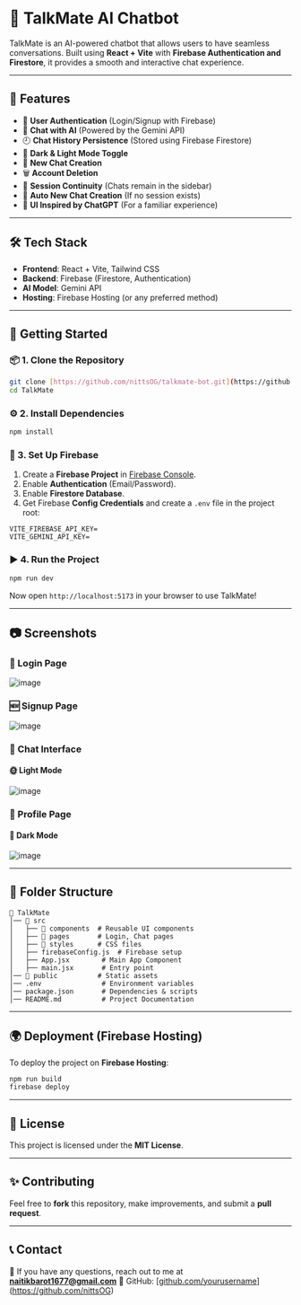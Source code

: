 # 🚀 TalkMate AI Chatbot

TalkMate is an AI-powered chatbot that allows users to have seamless conversations. Built using **React + Vite** with **Firebase Authentication and Firestore**, it provides a smooth and interactive chat experience.

---

## 🌟 Features

- 🔐 **User Authentication** (Login/Signup with Firebase)
- 💬 **Chat with AI** (Powered by the Gemini API)
- 🕘 **Chat History Persistence** (Stored using Firebase Firestore)
- 🌙 **Dark & Light Mode Toggle**
- 📌 **New Chat Creation**
- 🗑️ **Account Deletion**
- 📜 **Session Continuity** (Chats remain in the sidebar)
- 🔄 **Auto New Chat Creation** (If no session exists)
- 🎨 **UI Inspired by ChatGPT** (For a familiar experience)

---

## 🛠️ Tech Stack

- **Frontend**: React + Vite, Tailwind CSS
- **Backend**: Firebase (Firestore, Authentication)
- **AI Model**: Gemini API
- **Hosting**: Firebase Hosting (or any preferred method)

---

## 🚀 Getting Started

### 📦 1. Clone the Repository

```sh
git clone [https://github.com/nittsOG/talkmate-bot.git](https://github.com/nittsOG/talkmate-bot.git)
cd TalkMate
```

### ⚙️ 2. Install Dependencies

```sh
npm install
```

### 🔑 3. Set Up Firebase

1. Create a **Firebase Project** in [Firebase Console](https://console.firebase.google.com/).
2. Enable **Authentication** (Email/Password).
3. Enable **Firestore Database**.
4. Get Firebase **Config Credentials** and create a `.env` file in the project root:

```env
VITE_FIREBASE_API_KEY=
VITE_GEMINI_API_KEY=
```

### ▶️ 4. Run the Project

```sh
npm run dev
```

Now open `http://localhost:5173` in your browser to use TalkMate!

---

## 📷 Screenshots

### 🔑 Login Page

![image](https://github.com/user-attachments/assets/cce31eb8-ff47-4601-ad3e-b19f7559240b)



### 🆕 Signup Page

![image](https://github.com/user-attachments/assets/ac227967-8f88-4379-bc10-b7d30b39c15f)



### 💬 Chat Interface

#### 🌞 Light Mode
![image](https://github.com/user-attachments/assets/29adf616-96b2-43ca-8e91-aa7ad3d38045)



### 👤 Profile Page



#### 🌙 Dark Mode
![image](https://github.com/user-attachments/assets/31b0abd2-cbd9-4b60-8324-6a362558193f)


---

## 📌 Folder Structure

```
📂 TalkMate
│── 📂 src
│   ├── 📂 components  # Reusable UI components
│   ├── 📂 pages       # Login, Chat pages
│   ├── 📂 styles      # CSS files
│   ├── firebaseConfig.js  # Firebase setup
│   ├── App.jsx        # Main App Component
│   ├── main.jsx       # Entry point
│── 📂 public          # Static assets
│── .env               # Environment variables
│── package.json       # Dependencies & scripts
│── README.md          # Project Documentation
```

---

## 🌍 Deployment (Firebase Hosting)

To deploy the project on **Firebase Hosting**:

```sh
npm run build
firebase deploy
```

---

## 📜 License

This project is licensed under the **MIT License**.

---

## ✨ Contributing

Feel free to **fork** this repository, make improvements, and submit a **pull request**.

---

## 📞 Contact

💌 If you have any questions, reach out to me at **[naitikbarot1677@gmail.com](mailto:naitikbarot1677@gmail.com)**
🔗 GitHub: [[github.com/yourusername](https://github.com/nittsOG)](https://github.com/nittsOG)

